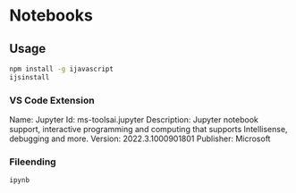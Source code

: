 # Notebooks

## Usage

```sh
npm install -g ijavascript
ijsinstall
```

### VS Code Extension

Name: Jupyter
Id: ms-toolsai.jupyter
Description: Jupyter notebook support, interactive programming and computing that supports Intellisense, debugging and more.
Version: 2022.3.1000901801
Publisher: Microsoft

### Fileending

`ipynb`
